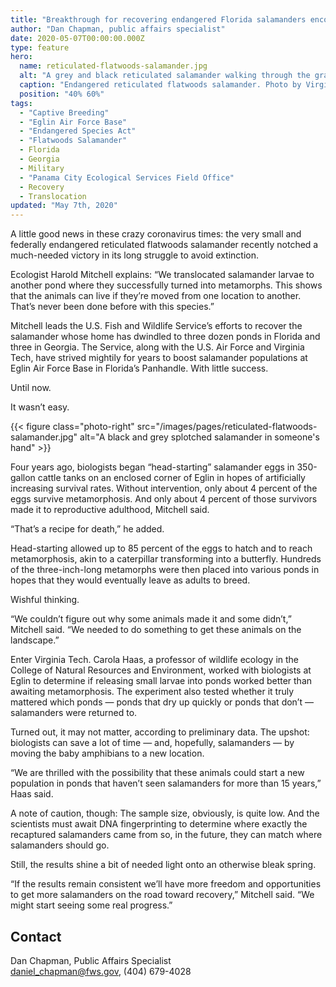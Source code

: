 ```yaml
---
title: "Breakthrough for recovering endangered Florida salamanders encourages scientists"
author: "Dan Chapman, public affairs specialist"
date: 2020-05-07T00:00:00.000Z
type: feature
hero:
  name: reticulated-flatwoods-salamander.jpg
  alt: "A grey and black reticulated salamander walking through the grass"
  caption: "Endangered reticulated flatwoods salamander. Photo by Virginia Tech."
  position: "40% 60%"
tags:
  - "Captive Breeding"
  - "Eglin Air Force Base"
  - "Endangered Species Act"
  - "Flatwoods Salamander"
  - Florida
  - Georgia
  - Military
  - "Panama City Ecological Services Field Office"
  - Recovery
  - Translocation
updated: "May 7th, 2020"
---
```


A little good news in these crazy coronavirus times: the very small and federally endangered reticulated flatwoods salamander recently notched a much-needed victory in its long struggle to avoid extinction.

Ecologist Harold Mitchell explains: “We translocated salamander larvae to another pond where they successfully turned into metamorphs. This shows that the animals can live if they’re moved from one location to another. That’s never been done before with this species.”

Mitchell leads the U.S. Fish and Wildlife Service’s efforts to recover the salamander whose home has dwindled to three dozen ponds in Florida and three in Georgia. The Service, along with the U.S. Air Force and Virginia Tech, have strived mightily for years to boost salamander populations at Eglin Air Force Base in Florida’s Panhandle. With little success.

Until now.

It wasn’t easy.

{{< figure class="photo-right" src="/images/pages/reticulated-flatwoods-salamander.jpg" alt="A black and grey splotched salamander in someone's hand" >}}

Four years ago, biologists began “head-starting” salamander eggs in 350-gallon cattle tanks on an enclosed corner of Eglin in hopes of artificially increasing survival rates. Without intervention, only about 4 percent of the eggs survive metamorphosis. And only about 4 percent of those survivors made it to reproductive adulthood, Mitchell said.

“That’s a recipe for death,” he added.

Head-starting allowed up to 85 percent of the eggs to hatch and to reach metamorphosis, akin to a caterpillar transforming into a butterfly. Hundreds of the three-inch-long metamorphs were then placed into various ponds in hopes that they would eventually leave as adults to breed.

Wishful thinking.

“We couldn’t figure out why some animals made it and some didn’t,” Mitchell said. “We needed to do something to get these animals on the landscape.”

Enter Virginia Tech. Carola Haas, a professor of wildlife ecology in the College of Natural Resources and Environment, worked with biologists at Eglin to determine if releasing small larvae into ponds worked better than awaiting metamorphosis. The experiment also tested whether it truly mattered which ponds &mdash; ponds that dry up quickly or ponds that don’t &mdash; salamanders were returned to.

Turned out, it may not matter, according to preliminary data. The upshot: biologists can save a lot of time &mdash; and, hopefully, salamanders &mdash; by moving the baby amphibians to a new location.

“We are thrilled with the possibility that these animals could start a new population in ponds that haven’t seen salamanders for more than 15 years,” Haas said.

A note of caution, though: The sample size, obviously, is quite low. And the scientists must await DNA fingerprinting to determine where exactly the recaptured salamanders came from so, in the future, they can match where salamanders should go.

Still, the results shine a bit of needed light onto an otherwise bleak spring.

“If the results remain consistent we’ll have more freedom and opportunities to get more salamanders on the road toward recovery,” Mitchell said. “We might start seeing some real progress.”

## Contact

Dan Chapman, Public Affairs Specialist  
[daniel_chapman@fws.gov](mailto:daniel_chapman@fws.gov), (404) 679-4028
